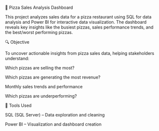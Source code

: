 🍕 Pizza Sales Analysis Dashboard

This project analyzes sales data for a pizza restaurant using SQL for data analysis and Power BI for interactive data visualization. The dashboard reveals key insights like the busiest pizzas, sales performance trends, and the best/worst performing pizzas.

🔍 Objective

To uncover actionable insights from pizza sales data, helping stakeholders understand:

Which pizzas are selling the most?

Which pizzas are generating the most revenue?

Monthly sales trends and performance

Which pizzas are underperforming?

🧮 Tools Used

SQL (SQL Server) – Data exploration and cleaning

Power BI – Visualization and dashboard creation
